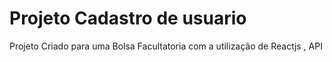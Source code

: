 # Projeto Cadastro de usuario 

Projeto Criado para uma Bolsa Facultatoria com a utilização de Reactjs , API 

